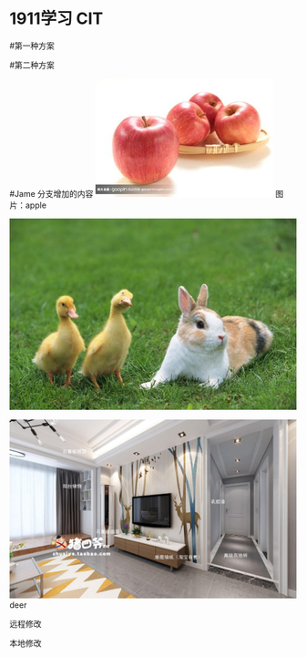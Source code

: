 # 1911学习 CIT


#第一种方案

#第二种方案


#Jame 分支增加的内容
![](./apple.jpg)
图片：apple
 
 ![](./bunny_duck.jpg)
 
 ![鹿](./deer.jpg)deer
 
远程修改

本地修改
